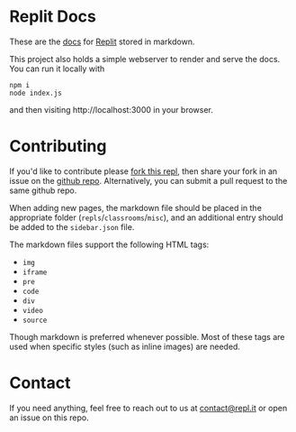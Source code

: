 # Replit Docs

These are the [docs](https://docs.replit.com) for [Replit](https://replit.com) stored in markdown.

This project also holds a simple webserver to render and serve the docs. You can run it locally with 

```
npm i
node index.js
```

and then visiting http://localhost:3000 in your browser.

# Contributing

If you'd like to contribute please [fork this repl](https://docs.replit.com/__repl), then share your fork in an issue on the [github repo](https://github.com/replit/replit.github.io/). Alternatively, you can submit a pull request to the same github repo.

When adding new pages, the markdown file should be placed in the appropriate folder (`repls`/`classrooms`/`misc`), and an additional entry should be added to the `sidebar.json` file.

The markdown files support the following HTML tags:
* `img`
* `iframe`
* `pre`
* `code`
* `div`
* `video`
* `source`

Though markdown is preferred whenever possible.  Most of these tags are used when specific styles (such as inline images) are needed.

# Contact

If you need anything, feel free to reach out to us at [contact@repl.it](mailto:contact@repl.it) or open an issue on this repo.
